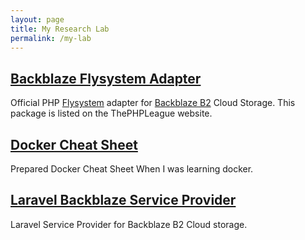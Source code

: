 ```yaml
---
layout: page
title: My Research Lab
permalink: /my-lab
---
```


## [Backblaze Flysystem Adapter](https://github.com/gliterd/flysystem-backblaze)

Official PHP <a target="_blank" href="https://github.com/thephpleague/flysystem">Flysystem</a> adapter for <a target="_blank" href="https://www.backblaze.com/b2/cloud-storage.html">Backblaze B2</a> Cloud Storage. This package is listed on the ThePHPLeague website.

## [Docker Cheat Sheet](https://github.com/gliterd/docker-cheat-sheet)

Prepared  Docker Cheat Sheet When I was learning docker.

## [Laravel Backblaze Service Provider](https://github.com/gliterd/laravel-backblaze-b2)

Laravel Service Provider for Backblaze B2 Cloud storage.